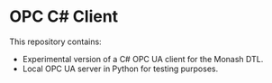 # OPC C# Client

This repository contains:
* Experimental version of a C# OPC UA client for the Monash DTL.
* Local OPC UA server in Python for testing purposes.
 
